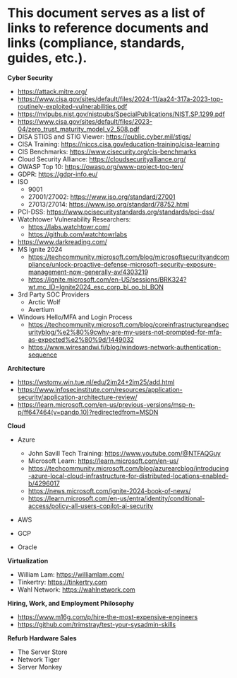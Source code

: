 # This document serves as a list of links to reference documents and links (compliance, standards, guides, etc.). #

**Cyber Security**

* https://attack.mitre.org/
* https://www.cisa.gov/sites/default/files/2024-11/aa24-317a-2023-top-routinely-exploited-vulnerabilities.pdf
* https://nvlpubs.nist.gov/nistpubs/SpecialPublications/NIST.SP.1299.pdf
* https://www.cisa.gov/sites/default/files/2023-04/zero_trust_maturity_model_v2_508.pdf
* DISA STIGS and STIG Viewer: https://public.cyber.mil/stigs/
* CISA Training: https://niccs.cisa.gov/education-training/cisa-learning
* CIS Benchmarks: https://www.cisecurity.org/cis-benchmarks
* Cloud Security Alliance: https://cloudsecurityalliance.org/
* OWASP Top 10: https://owasp.org/www-project-top-ten/
* GDPR: https://gdpr-info.eu/
* ISO
    * 9001
    * 27001/27002: https://www.iso.org/standard/27001
    * 27013/27014: https://www.iso.org/standard/78752.html
* PCI-DSS: https://www.pcisecuritystandards.org/standards/pci-dss/
* Watchtower Vulnerability Researchers: 
    * https://labs.watchtowr.com/
    * https://github.com/watchtowrlabs
* https://www.darkreading.com/
* MS Ignite 2024
    * https://techcommunity.microsoft.com/blog/microsoftsecurityandcompliance/unlock-proactive-defense-microsoft-security-exposure-management-now-generally-av/4303219
    * https://ignite.microsoft.com/en-US/sessions/BRK324?wt.mc_ID=Ignite2024_esc_corp_bl_oo_bl_BON
* 3rd Party SOC Providers
    * Arctic Wolf
    * Avertium
* Windows Hello/MFA and Login Process
    * https://techcommunity.microsoft.com/blog/coreinfrastructureandsecurityblog/%e2%80%9cwhy-are-my-users-not-prompted-for-mfa-as-expected%e2%80%9d/1449032
    * https://www.wiresandwi.fi/blog/windows-network-authentication-sequence

**Architecture**
* https://wstomv.win.tue.nl/edu/2im24+2im25/add.html
* https://www.infosecinstitute.com/resources/application-security/application-architecture-review/
* https://learn.microsoft.com/en-us/previous-versions/msp-n-p/ff647464(v=pandp.10)?redirectedfrom=MSDN


**Cloud**

* Azure
    * John Savill Tech Training: https://www.youtube.com/@NTFAQGuy
    * Microsoft Learn: https://learn.microsoft.com/en-us/
    * https://techcommunity.microsoft.com/blog/azurearcblog/introducing-azure-local-cloud-infrastructure-for-distributed-locations-enabled-b/4296017
    * https://news.microsoft.com/ignite-2024-book-of-news/
    * https://learn.microsoft.com/en-us/entra/identity/conditional-access/policy-all-users-copilot-ai-security

* AWS
* GCP
* Oracle

**Virtualization**

* William Lam: https://williamlam.com/
* Tinkertry: https://tinkertry.com
* Wahl Network: https://wahlnetwork.com




**Hiring, Work, and Employment Philosophy**

* https://www.m16g.com/p/hire-the-most-expensive-engineers
* https://github.com/trimstray/test-your-sysadmin-skills

**Refurb Hardware Sales**

* The Server Store
* Network Tiger
* Server Monkey

